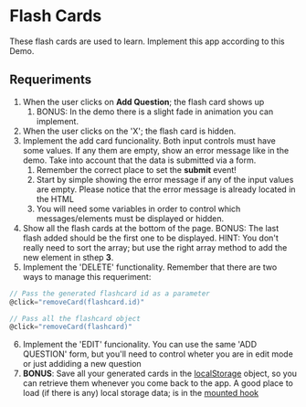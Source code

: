 # Flash Cards

These flash cards are used to learn. Implement this app according to this Demo.

## Requeriments

1. When the user clicks on **Add Question**; the flash card shows up
   1. BONUS: In the demo there is a slight fade in animation you can implement. 
2. When the user clicks on the 'X'; the flash card is hidden.
3. Implement the add card funcionality. Both input controls must have some values. If any them are empty, show an error message like in the demo. Take into account that the data is submitted via a form. 
   1. Remember the correct place to set the **submit** event!
   2. Start by simple showing the error message if any of the input values are empty. Please notice that the error message is already located in the HTML
   3. You will need some variables in order to control which messages/elements must be displayed or hidden.
4. Show all the flash cards at the bottom of the page. BONUS: The last flash added should be the first one to be displayed. HINT: You don't really need to sort the array; but use the right array method to add the new element in sthep **3**.
5. Implement the 'DELETE' functionality. Remember that there are two ways to manage this requeriment:

```javascript
// Pass the generated flashcard id as a parameter
@click="removeCard(flashcard.id)"

// Pass all the flashcard object
@click="removeCard(flashcard)"
```

6. Implement the 'EDIT' funcionality. You can use the same 'ADD QUESTION' form, but you'll need to control wheter you are in edit mode or just addiding a new question
7. **BONUS**: Save all your generated cards in the [localStorage](https://coderwall.com/p/ewxn9g/storing-and-retrieving-objects-with-localstorage-html5) object, so you can retrieve them whenever you come back to the app. A good place to load (if there is any) local storage data; is in the [mounted hook](https://v3.vuejs.org/api/options-lifecycle-hooks.html#mounted)